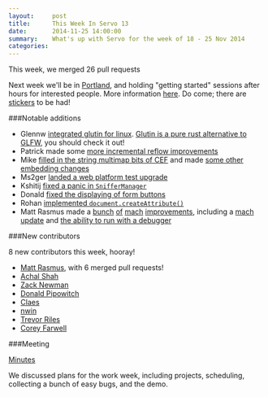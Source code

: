 ```yaml
---
layout:     post
title:      This Week In Servo 13
date:       2014-11-25 14:00:00
summary:    What's up with Servo for the week of 18 - 25 Nov 2014
categories: 
---
```


This week, we merged 26 pull requests

Next week we'll be in [Portland](https://wiki.mozilla.org/Portland_coincidental_work_week), and holding "getting started" sessions after hours for interested people. More information [here](https://etherpad.mozilla.org/servo-mozlandia-2014). Do come; there are [stickers](http://imgur.com/CLnfQnO) to be had!


###Notable additions

 - Glennw [integrated glutin for linux](https://github.com/servo/servo/pull/4028). [Glutin is a pure rust alternative to GLFW](https://github.com/tomaka/glutin), you should check it out!
 - Patrick made some [more incremental reflow improvements](https://github.com/servo/servo/pull/3904)
 - Mike [filled in the string multimap bits of CEF](https://github.com/servo/servo/pull/4025) and made [some other embedding changes](https://github.com/servo/servo/pull/4044)
 - Ms2ger [landed a web platform test upgrade](https://github.com/servo/servo/pull/4039)
 - Kshitij [fixed a panic in `SnifferManager`](https://github.com/servo/servo/pull/4070)
 - Donald [fixed the displaying of form buttons](https://github.com/servo/servo/pull/4031)
 - Rohan [implemented `document.createAttribute()`](https://github.com/servo/servo/pull/4067)
 - Matt Rasmus made a [bunch](https://github.com/servo/servo/pull/4063) [of](https://github.com/servo/servo/pull/4077) [mach](https://github.com/servo/servo/pull/4090) [improvements](https://github.com/servo/servo/pull/4045), including a [mach update](https://github.com/servo/servo/pull/4080) and [the ability to run with a debugger](https://github.com/servo/servo/pull/4083)

###New contributors

8 new contributors this week, hooray!

 - [Matt Rasmus](https://github.com/mttr), with 6 merged pull requests!
 - [Achal Shah](https://github.com/servo/servo/pull/4030)
 - [Zack Newman](https://github.com/znewman01)
 - [Donald Pipowitch](https://github.com/donaldpipowitch)
 - [Claes](https://github.com/letharion)
 - [nwin](https://github.com/nwin)
 - [Trevor Riles](https://github.com/trevorriles)
 - [Corey Farwell](https://github.com/frewsxcv)

###Meeting

[Minutes](https://github.com/servo/servo/wiki/Meeting-2014-11-24)

We discussed plans for the work week, including projects, scheduling, collecting a bunch of easy bugs, and the demo.